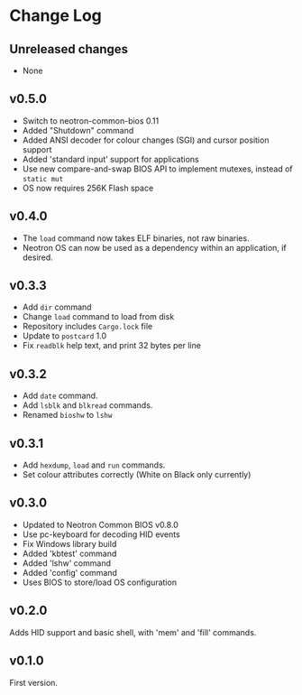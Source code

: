 # Change Log

## Unreleased changes

* None

## v0.5.0

* Switch to neotron-common-bios 0.11
* Added "Shutdown" command
* Added ANSI decoder for colour changes (SGI) and cursor position support
* Added 'standard input' support for applications
* Use new compare-and-swap BIOS API to implement mutexes, instead of `static mut`
* OS now requires 256K Flash space

## v0.4.0

* The `load` command now takes ELF binaries, not raw binaries.
* Neotron OS can now be used as a dependency within an application, if desired.

## v0.3.3

* Add `dir` command
* Change `load` command to load from disk
* Repository includes `Cargo.lock` file
* Update to `postcard` 1.0
* Fix `readblk` help text, and print 32 bytes per line

## v0.3.2

* Add `date` command.
* Add `lsblk` and `blkread` commands.
* Renamed `bioshw` to `lshw`

## v0.3.1

* Add `hexdump`, `load` and `run` commands.
* Set colour attributes correctly (White on Black only currently)

## v0.3.0

* Updated to Neotron Common BIOS v0.8.0
* Use pc-keyboard for decoding HID events
* Fix Windows library build
* Added 'kbtest' command
* Added 'lshw' command
* Added 'config' command
* Uses BIOS to store/load OS configuration

## v0.2.0

Adds HID support and basic shell, with 'mem' and 'fill' commands.

## v0.1.0

First version.
